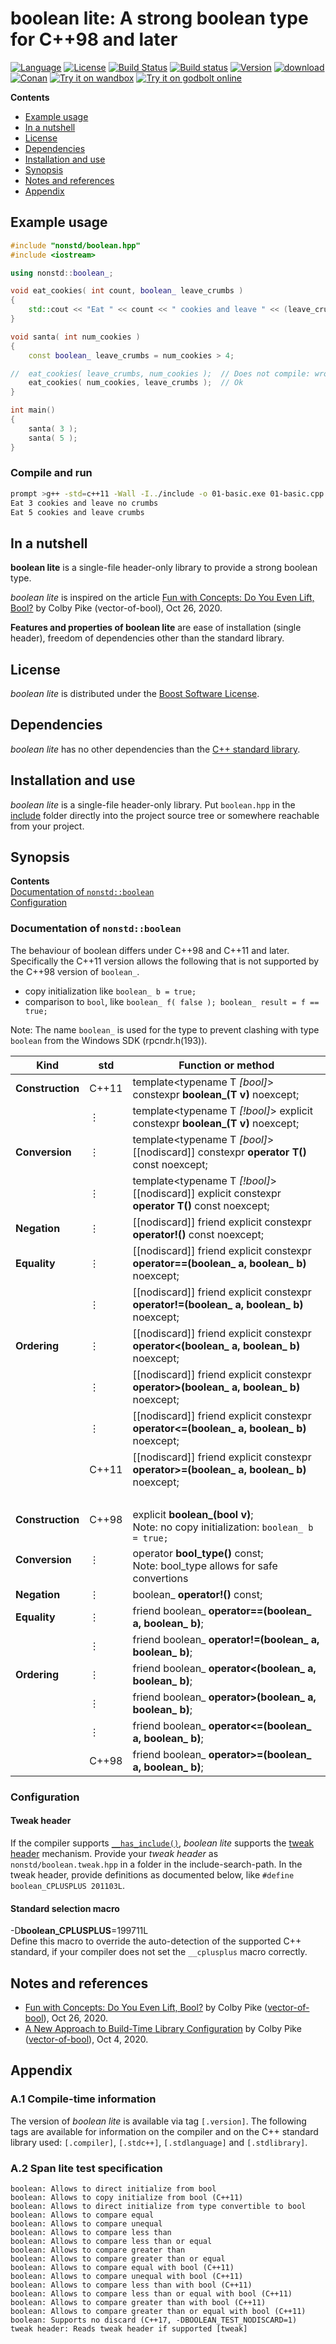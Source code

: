 # boolean lite: A strong boolean type for C++98 and later

[![Language](https://img.shields.io/badge/C%2B%2B-98/11/14/17/20-blue.svg)](https://en.wikipedia.org/wiki/C%2B%2B#Standardization) [![License](https://img.shields.io/badge/license-BSL-blue.svg)](https://opensource.org/licenses/BSL-1.0) [![Build Status](https://travis-ci.org/martinmoene/boolean-lite.svg?branch=master)](https://travis-ci.org/martinmoene/boolean-lite) [![Build status](https://ci.appveyor.com/api/projects/status/1ha3wnxtam547m8p?svg=true)](https://ci.appveyor.com/project/martinmoene/boolean-lite) [![Version](https://badge.fury.io/gh/martinmoene%2Fboolean-lite.svg)](https://github.com/martinmoene/boolean-lite/releases) [![download](https://img.shields.io/badge/latest-download-blue.svg)](https://github.com/martinmoene/boolean-lite/blob/master/include/nonstd/boolean.hpp) [![Conan](https://img.shields.io/badge/on-conan-blue.svg)](https://conan.io/center/boolean-lite) [![Try it on wandbox](https://img.shields.io/badge/on-wandbox-blue.svg)](https://wandbox.org/permlink/TMURDai5p2CSWn9a) [![Try it on godbolt online](https://img.shields.io/badge/on-godbolt-blue.svg)](https://godbolt.org/z/E1onYM)

**Contents**  

- [Example usage](#example-usage)
- [In a nutshell](#in-a-nutshell)
- [License](#license)
- [Dependencies](#dependencies)
- [Installation and use](#installation-and-use)
- [Synopsis](#synopsis)
- [Notes and references](#notes-and-references)
- [Appendix](#appendix)

<!--
- [Reported to work with](#reported-to-work-with)
- [Building the tests](#building-the-tests)
- [Other implementations of boolean](#other-implementations-of-boolean)
-->

## Example usage

```cpp
#include "nonstd/boolean.hpp"
#include <iostream>

using nonstd::boolean_;

void eat_cookies( int count, boolean_ leave_crumbs )
{
    std::cout << "Eat " << count << " cookies and leave " << (leave_crumbs ? "" : "no ") << "crumbs\n";
}

void santa( int num_cookies )
{
    const boolean_ leave_crumbs = num_cookies > 4;

//  eat_cookies( leave_crumbs, num_cookies );  // Does not compile: wrong argument order
    eat_cookies( num_cookies, leave_crumbs );  // Ok
}

int main()
{
    santa( 3 );
    santa( 5 );
}
```

### Compile and run

```bash
prompt >g++ -std=c++11 -Wall -I../include -o 01-basic.exe 01-basic.cpp && 01-basic.exe
Eat 3 cookies and leave no crumbs
Eat 5 cookies and leave crumbs
```

## In a nutshell

**boolean lite** is a single-file header-only library to provide a strong boolean type.

*boolean lite* is inspired on the article [Fun with Concepts: Do You Even Lift, Bool?](https://vector-of-bool.github.io/2020/10/26/strong-bool.html) by Colby Pike (vector-of-bool), Oct 26, 2020.

**Features and properties of boolean lite** are ease of installation (single header), freedom of dependencies other than the standard library.

## License

*boolean lite* is distributed under the [Boost Software License](https://github.com/martinmoene/boolean-lite/blob/master/LICENSE.txt).

## Dependencies

*boolean lite* has no other dependencies than the [C++ standard library](http://en.cppreference.com/w/cpp/header).

## Installation and use

*boolean lite* is a single-file header-only library. Put `boolean.hpp` in the [include](include) folder directly into the project source tree or somewhere reachable from your project.

## Synopsis

**Contents**  
[Documentation of `nonstd::boolean`](#documentation-of-nonstdboolean)  
[Configuration](#configuration)  

### Documentation of `nonstd::boolean`

The behaviour of boolean differs under C++98 and C++11 and later. Specifically the C++11 version allows the following that is not supported by the C++98 version of `boolean_`.

- copy initialization like `boolean_ b = true;`
- comparison to `bool`, like `boolean_ f( false ); boolean_ result = f == true;`

Note: The name `boolean_` is used for the type to prevent clashing with type `boolean` from the Windows SDK (rpcndr.h(193)).

| Kind                    | std   | Function or method |
|-------------------------|-------|--------------------|
| **Construction**        |C++11  | template&lt;typename T *[bool]*> constexpr **boolean\_(T v)** noexcept; |
| &nbsp;                  |&#8942;| template&lt;typename T *[!bool]*> explicit constexpr **boolean\_(T v)** noexcept; |
| **Conversion**          |&#8942;| template&lt;typename T *[bool]*> \[[nodiscard]] constexpr **operator T()** const noexcept; |
| &nbsp;                  |&#8942;| template&lt;typename T *[!bool]*> \[[nodiscard]] explicit constexpr **operator T()** const noexcept; |
| **Negation**            |&#8942;| \[[nodiscard]] friend explicit constexpr **operator!()** const noexcept; |
| **Equality**            |&#8942;| \[[nodiscard]] friend explicit constexpr **operator==(boolean\_ a, boolean\_ b)** noexcept; |
| &nbsp;                  |&#8942;| \[[nodiscard]] friend explicit constexpr **operator!=(boolean\_ a, boolean\_ b)** noexcept; |
| **Ordering**            |&#8942;| \[[nodiscard]] friend explicit constexpr **operator<(boolean\_ a, boolean\_ b)** noexcept; |
| &nbsp;                  |&#8942;| \[[nodiscard]] friend explicit constexpr **operator>(boolean\_ a, boolean\_ b)** noexcept; |
| &nbsp;                  |&#8942;| \[[nodiscard]] friend explicit constexpr **operator<=(boolean\_ a, boolean\_ b)** noexcept; |
| &nbsp;                  |C++11  | \[[nodiscard]] friend explicit constexpr **operator>=(boolean\_ a, boolean\_ b)** noexcept; |
| &nbsp;                  |&nbsp; |&nbsp;|
| **Construction**<br>&nbsp;|C++98<br>&nbsp;  | explicit **boolean\_(bool v)**;<br>Note: no copy initialization: `boolean_ b = true;` |
| **Conversion**<br>&nbsp;  |&#8942;<br>&nbsp;| operator **bool_type()** const;<br>Note: bool_type allows for safe convertions |
| **Negation**            |&#8942;| boolean_ **operator!()** const; |
| **Equality**            |&#8942;| friend boolean\_ **operator==(boolean\_ a, boolean\_ b)**; |
| &nbsp;                  |&#8942;| friend boolean\_ **operator!=(boolean\_ a, boolean\_ b)**; |
| **Ordering**            |&#8942;| friend boolean\_ **operator<(boolean\_ a, boolean\_ b)**; |
| &nbsp;                  |&#8942;| friend boolean\_ **operator>(boolean\_ a, boolean\_ b)**; |
| &nbsp;                  |&#8942;| friend boolean\_ **operator<=(boolean\_ a, boolean\_ b)**; |
| &nbsp;                  |C++98  | friend boolean\_ **operator>=(boolean\_ a, boolean\_ b)**; |

### Configuration

#### Tweak header

If the compiler supports [`__has_include()`](https://en.cppreference.com/w/cpp/preprocessor/include), *boolean lite* supports the [tweak header](https://vector-of-bool.github.io/2020/10/04/lib-configuration.html) mechanism. Provide your *tweak header* as `nonstd/boolean.tweak.hpp` in a folder in the include-search-path. In the tweak header, provide definitions as documented below, like `#define boolean_CPLUSPLUS 201103L`.

#### Standard selection macro

\-D<b>boolean\_CPLUSPLUS</b>=199711L  
Define this macro to override the auto-detection of the supported C++ standard, if your compiler does not set the `__cplusplus` macro correctly.

## Notes and references

- [Fun with Concepts: Do You Even Lift, Bool?](https://vector-of-bool.github.io/2020/10/26/strong-bool.html) by Colby Pike ([vector-of-bool](https://github.com/vector-of-bool)), Oct 26, 2020.
- [A New Approach to Build-Time Library Configuration](https://vector-of-bool.github.io/2020/10/04/lib-configuration.html) by Colby Pike ([vector-of-bool](https://github.com/vector-of-bool)), Oct 4, 2020.

## Appendix

### A.1 Compile-time information

The version of *boolean lite* is available via tag `[.version]`. The following tags are available for information on the compiler and on the C++ standard library used: `[.compiler]`, `[.stdc++]`, `[.stdlanguage]` and `[.stdlibrary]`.

### A.2 Span lite test specification

```Text
boolean: Allows to direct initialize from bool
boolean: Allows to copy initialize from bool (C++11)
boolean: Allows to direct initialize from type convertible to bool
boolean: Allows to compare equal
boolean: Allows to compare unequal
boolean: Allows to compare less than
boolean: Allows to compare less than or equal
boolean: Allows to compare greater than
boolean: Allows to compare greater than or equal
boolean: Allows to compare equal with bool (C++11)
boolean: Allows to compare unequal with bool (C++11)
boolean: Allows to compare less than with bool (C++11)
boolean: Allows to compare less than or equal with bool (C++11)
boolean: Allows to compare greater than with bool (C++11)
boolean: Allows to compare greater than or equal with bool (C++11)
boolean: Supports no discard (C++17, -DBOOLEAN_TEST_NODISCARD=1)
tweak header: Reads tweak header if supported [tweak]
```
